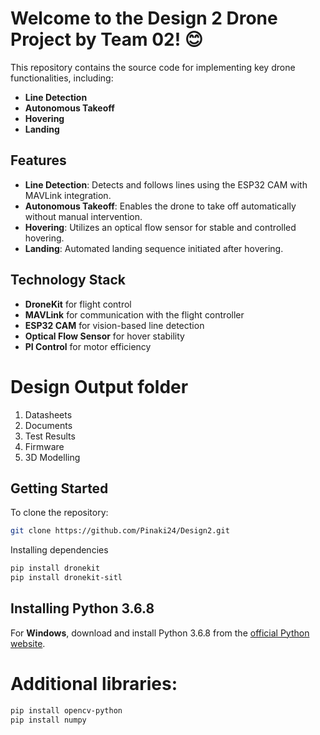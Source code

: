 # Welcome to the Design 2 Drone Project by Team 02! 😊

This repository contains the source code for implementing key drone functionalities, including:

- **Line Detection**
- **Autonomous Takeoff**
- **Hovering**
- **Landing**


## Features

- **Line Detection**: Detects and follows lines using the ESP32 CAM with MAVLink integration.
- **Autonomous Takeoff**: Enables the drone to take off automatically without manual intervention.
- **Hovering**: Utilizes an optical flow sensor for stable and controlled hovering.
- **Landing**: Automated landing sequence initiated after hovering.

## Technology Stack

- **DroneKit** for flight control
- **MAVLink** for communication with the flight controller
- **ESP32 CAM** for vision-based line detection
- **Optical Flow Sensor** for hover stability
- **PI Control** for motor efficiency

# Design Output folder
1. Datasheets
2. Documents
3. Test Results
4. Firmware
5. 3D Modelling

## Getting Started

To clone the repository:

```bash
git clone https://github.com/Pinaki24/Design2.git
```
Installing dependencies
```bash
pip install dronekit
pip install dronekit-sitl
```
## Installing Python 3.6.8

For **Windows**, download and install Python 3.6.8 from the [official Python website](https://www.python.org/ftp/python/3.6.8/python-3.6.8-amd64.exe).


# Additional libraries:

```bash
pip install opencv-python
pip install numpy
```

